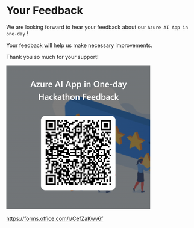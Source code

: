 # Your Feedback

We are looking forward to hear your feedback about our `Azure AI App in one-day` ! 

Your feedback will help us make necessary improvements. 

Thank you so much for your support!

![alt text](images/feedback.png)

https://forms.office.com/r/CefZaKwv6f
